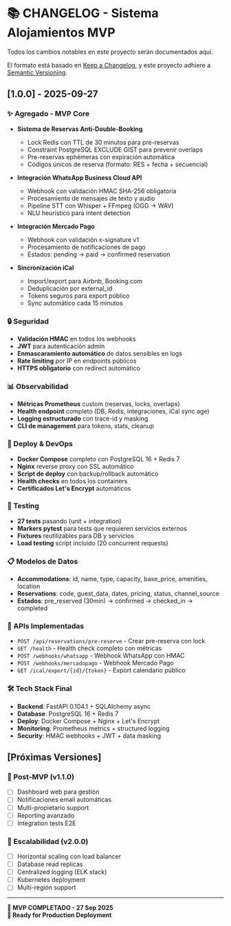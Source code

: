 # 📚 CHANGELOG - Sistema Alojamientos MVP

Todos los cambios notables en este proyecto serán documentados aquí.

El formato está basado en [Keep a Changelog](https://keepachangelog.com/es-ES/1.0.0/),
y este proyecto adhiere a [Semantic Versioning](https://semver.org/spec/v2.0.0.html).

## [1.0.0] - 2025-09-27

### ✨ Agregado - MVP Core
- **Sistema de Reservas Anti-Double-Booking**
  - Lock Redis con TTL de 30 minutos para pre-reservas
  - Constraint PostgreSQL EXCLUDE GIST para prevenir overlaps
  - Pre-reservas ephémeras con expiración automática
  - Códigos únicos de reserva (formato: RES + fecha + secuencial)

- **Integración WhatsApp Business Cloud API**
  - Webhook con validación HMAC SHA-256 obligatoria
  - Procesamiento de mensajes de texto y audio
  - Pipeline STT con Whisper + FFmpeg (OGG → WAV)
  - NLU heurístico para intent detection

- **Integración Mercado Pago**
  - Webhook con validación x-signature v1
  - Procesamiento de notificaciones de pago
  - Estados: pending → paid → confirmed reservation

- **Sincronización iCal**
  - Import/export para Airbnb, Booking.com
  - Deduplicación por external_id
  - Tokens seguros para export público
  - Sync automático cada 15 minutos

### 🔒 Seguridad
- **Validación HMAC** en todos los webhooks
- **JWT** para autenticación admin
- **Enmascaramiento automático** de datos sensibles en logs
- **Rate limiting** por IP en endpoints públicos
- **HTTPS obligatorio** con redirect automático

### 📊 Observabilidad
- **Métricas Prometheus** custom (reservas, locks, overlaps)
- **Health endpoint** completo (DB, Redis, integraciones, iCal sync age)
- **Logging estructurado** con trace-id y masking
- **CLI de management** para tokens, stats, cleanup

### 🚀 Deploy & DevOps
- **Docker Compose** completo con PostgreSQL 16 + Redis 7
- **Nginx** reverse proxy con SSL automático
- **Script de deploy** con backup/rollback automático
- **Health checks** en todos los containers
- **Certificados Let's Encrypt** automáticos

### 🧪 Testing
- **27 tests** pasando (unit + integration)
- **Markers pytest** para tests que requieren servicios externos
- **Fixtures** reutilizables para DB y servicios
- **Load testing** script incluido (20 concurrent requests)

### 📋 Modelos de Datos
- **Accommodations**: id, name, type, capacity, base_price, amenities, location
- **Reservations**: code, guest_data, dates, pricing, status, channel_source
- **Estados**: pre_reserved (30min) → confirmed → checked_in → completed

### 🔧 APIs Implementadas
- `POST /api/reservations/pre-reserve` - Crear pre-reserva con lock
- `GET /health` - Health check completo con métricas
- `POST /webhooks/whatsapp` - Webhook WhatsApp con HMAC
- `POST /webhooks/mercadopago` - Webhook Mercado Pago
- `GET /ical/export/{id}/{token}` - Export calendario público

### 🛠️ Tech Stack Final
- **Backend**: FastAPI 0.104.1 + SQLAlchemy async
- **Database**: PostgreSQL 16 + Redis 7
- **Deploy**: Docker Compose + Nginx + Let's Encrypt
- **Monitoring**: Prometheus metrics + structured logging
- **Security**: HMAC webhooks + JWT + data masking

## [Próximas Versiones]

### 🎯 Post-MVP (v1.1.0)
- [ ] Dashboard web para gestión
- [ ] Notificaciones email automáticas
- [ ] Multi-propietario support
- [ ] Reporting avanzado
- [ ] Integration tests E2E

### 🚀 Escalabilidad (v2.0.0)
- [ ] Horizontal scaling con load balancer
- [ ] Database read replicas
- [ ] Centralized logging (ELK stack)
- [ ] Kubernetes deployment
- [ ] Multi-región support

---

**🎉 MVP COMPLETADO - 27 Sep 2025**  
**🚀 Ready for Production Deployment**